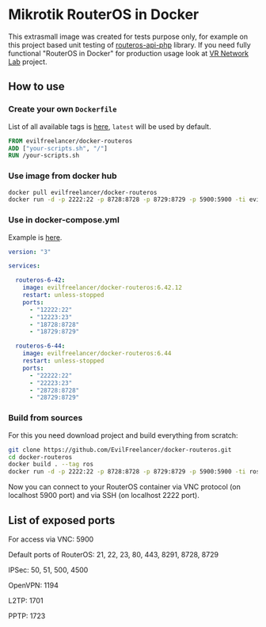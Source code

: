 # Mikrotik RouterOS in Docker

This extrasmall image was created for tests purpose only, for example on
this project based unit testing of [routeros-api-php](https://github.com/EvilFreelancer/routeros-api-php) library.
If you need fully functional "RouterOS in Docker" for production usage
look at [VR Network Lab](https://github.com/plajjan/vrnetlab) project.

## How to use

### Create your own `Dockerfile`

List of all available tags is [here](https://hub.docker.com/r/evilfreelancer/docker-routeros/tags/),
`latest` will be used by default.

```dockerfile
FROM evilfreelancer/docker-routeros
ADD ["your-scripts.sh", "/"]
RUN /your-scripts.sh
```

### Use image from docker hub

```bash
docker pull evilfreelancer/docker-routeros
docker run -d -p 2222:22 -p 8728:8728 -p 8729:8729 -p 5900:5900 -ti evilfreelancer/docker-routeros
```

### Use in docker-compose.yml

Example is [here](docker-compose.yml).

```yml
version: "3"

services:

  routeros-6-42:
    image: evilfreelancer/docker-routeros:6.42.12
    restart: unless-stopped
    ports:
      - "12222:22"
      - "12223:23"
      - "18728:8728"
      - "18729:8729"

  routeros-6-44:
    image: evilfreelancer/docker-routeros:6.44
    restart: unless-stopped
    ports:
      - "22222:22"
      - "22223:23"
      - "28728:8728"
      - "28729:8729"

```

### Build from sources

For this you need download project and build everything from scratch:

```bash
git clone https://github.com/EvilFreelancer/docker-routeros.git
cd docker-routeros
docker build . --tag ros
docker run -d -p 2222:22 -p 8728:8728 -p 8729:8729 -p 5900:5900 -ti ros
```

Now you can connect to your RouterOS container via VNC protocol
(on localhost 5900 port) and via SSH (on localhost 2222 port).

## List of exposed ports

For access via VNC: 5900

Default ports of RouterOS: 21, 22, 23, 80, 443, 8291, 8728, 8729

IPSec: 50, 51, 500, 4500

OpenVPN: 1194

L2TP: 1701

PPTP: 1723
